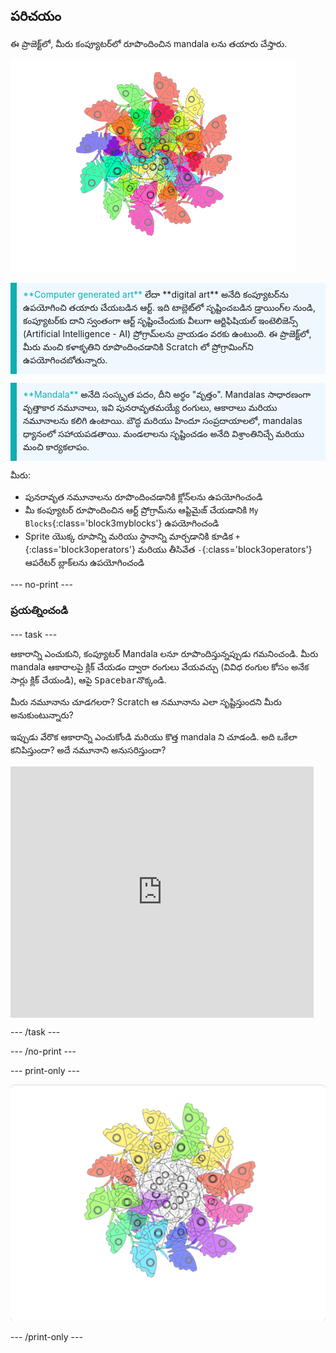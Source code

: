 ## పరిచయం

ఈ ప్రాజెక్ట్‌లో, మీరు కంప్యూటర్‌లో రూపొందించిన mandala లను తయారు చేస్తారు.

![రంగురంగుల సీతాకోకచిలుక mandala కి ఉదాహరణ.](images/mandala.png)

<p style="border-left: solid; border-width:10px; border-color: #0faeb0; background-color: aliceblue; padding: 10px;">
<span style="color: #0faeb0">**Computer generated art**</span> లేదా **digital art** అనేది కంప్యూటర్‌ను ఉపయోగించి తయారు చేయబడిన ఆర్ట్. ఇది టాబ్లెట్‌లో సృష్టించబడిన డ్రాయింగ్‌ల నుండి, కంప్యూటర్‌కు దాని స్వంతంగా ఆర్ట్ సృష్టించేందుకు వీలుగా ఆర్టిఫిషియల్ ఇంటెలిజెన్స్ (Artificial Intelligence - AI) ప్రోగ్రామ్‌లను వ్రాయడం వరకు ఉంటుంది. ఈ ప్రాజెక్ట్‌లో, మీరు మంచి కళాకృతిని రూపొందించడానికి Scratch లో ప్రోగ్రామింగ్‌ని ఉపయోగించబోతున్నారు.
</p>

<p style="border-left: solid; border-width:10px; border-color: #0faeb0; background-color: aliceblue; padding: 10px;">
<span style="color: #0faeb0">**Mandala**</span> అనేది సంస్కృత పదం, దీని అర్థం "వృత్తం". Mandalas సాధారణంగా వృత్తాకార నమూనాలు, ఇవి పునరావృతమయ్యే రంగులు, ఆకారాలు మరియు నమూనాలను కలిగి ఉంటాయి. బౌద్ధ మరియు హిందూ సంప్రదాయాలలో, mandalas ధ్యానంలో సహాయపడతాయి. మండలాలను సృష్టించడం అనేది విశ్రాంతినిచ్చే మరియు మంచి కార్యకలాపం.
</p>

మీరు:
+ పునరావృత నమూనాలను రూపొందించడానికి క్లోన్‌లను ఉపయోగించండి
+ మీ కంప్యూటర్ రూపొందించిన ఆర్ట్ ప్రోగ్రామ్‌ను ఆప్టిమైజ్ చేయడానికి `My Blocks`{:class='block3myblocks'} ఉపయోగించండి
+ Sprite యొక్క రూపాన్ని మరియు స్థానాన్ని మార్చడానికి కూడిక `+`{:class='block3operators'} మరియు తీసివేత `-`{:class='block3operators'} ఆపరేటర్ బ్లాక్‌లను ఉపయోగించండి

--- no-print ---

### ప్రయత్నించండి

--- task ---

<div style="display: flex; flex-wrap: wrap">

<div style="flex-basis: 175px; flex-grow: 1">  
ఆకారాన్ని ఎంచుకుని, కంప్యూటర్ Mandala లనూ రూపొందిస్తున్నప్పుడు గమనించండి. మీరు mandala ఆకారాలపై క్లిక్ చేయడం ద్వారా రంగులు వేయవచ్చు (వివిధ రంగుల కోసం అనేక సార్లు క్లిక్ చేయండి), ఆపై <kbd>Spacebar</kbd>నొక్కండి.

మీరు నమూనాను చూడగలరా? Scratch ఆ నమూనాను ఎలా సృష్టిస్తుందని మీరు అనుకుంటున్నారు?

ఇప్పుడు వేరొక ఆకారాన్ని ఎంచుకోండి మరియు కొత్త mandala ని చూడండి. అది ఒకేలా కనిపిస్తుందా? అదే నమూనాని అనుసరిస్తుందా?

</div>

<iframe src="https://scratch.mit.edu/projects/536953224/embed" allowtransparency="true" width="485" height="402" frameborder="0" scrolling="no" allowfullscreen></iframe>
</div>

--- /task ---

--- /no-print ---

--- print-only ---

![పూర్తయిన ప్రాజెక్ట్](images/showcase_static.png)

--- /print-only ---
